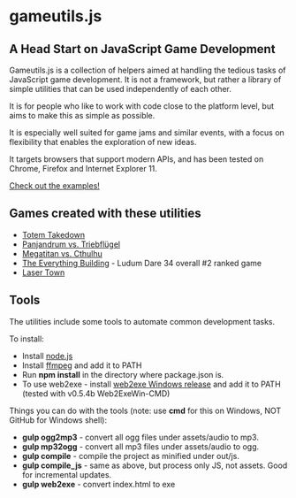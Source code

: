 gameutils.js
============

## A Head Start on JavaScript Game Development

Gameutils.js is a collection of helpers aimed at handling the tedious tasks of JavaScript game development.
It is not a framework, but rather a library of simple utilities that can be used independently of each other.

It is for people who like to work with code close to the platform level, but aims to make this as simple as possible.

It is especially well suited for game jams and similar events, with a focus on flexibility that enables the exploration
of new ideas.

It targets browsers that support modern APIs, and has been tested on Chrome, Firefox and Internet Explorer 11.

[Check out the examples!](http://oletus.github.io/gameutils.js/)

## Games created with these utilities

* [Totem Takedown](http://oletus.github.io/totemteardown/)
* [Panjandrum vs. Triebflügel](http://oletus.github.io/codename-x/)
* [Megatitan vs. Cthulhu](http://oletus.github.io/megatitan/)
* [The Everything Building](http://oletus.github.io/elevator/) - Ludum Dare 34 overall #2 ranked game
* [Laser Town](http://oletus.github.io/lasertown/)

## Tools

The utilities include some tools to automate common development tasks.

To install:

* Install [node.js](https://nodejs.org/en/)
* Install [ffmpeg](https://www.ffmpeg.org/) and add it to PATH
* Run **npm install** in the directory where package.json is.
* To use web2exe - install [web2exe Windows release](https://github.com/jyapayne/Web2Executable) and add it to PATH (tested with v0.5.4b Web2ExeWin-CMD)

Things you can do with the tools (note: use **cmd** for this on Windows, NOT GitHub for Windows shell):

* **gulp ogg2mp3** - convert all ogg files under assets/audio to mp3.
* **gulp mp32ogg** - convert all mp3 files under assets/audio to ogg.
* **gulp compile** - compile the project as minified under out/js.
* **gulp compile_js** - same as above, but process only JS, not assets. Good for incremental updates.
* **gulp web2exe** - convert index.html to exe